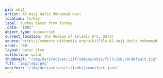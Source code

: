 ```yaml
---
pid: obj1
artist: Al-Hajj Hafiz Muhammad Nuri
location: Turkey
label: Turkey bacon from Turkey 
_date: '1801'
object_type: manuscript
current_location: The Museum of Islamic Art, Qatar
source: https://commons.wikimedia.org/wiki/File:Al-Hajj_Hafiz_Muhammad_Nuri,_Turkey,_1801_-_The_Dala%27il_al-Khayrat_of_al-Juzuli_-_Google_Art_Project.jpg
order: '00'
layout: qatar_item
collection: qatar
thumbnail: "/img/derivatives/iiif/images/obj1/full/250,/0/default.jpg"
full: "img/logo.png"
manifest: "/img/derivatives/iiif/obj1/manifest.json"
---
```

